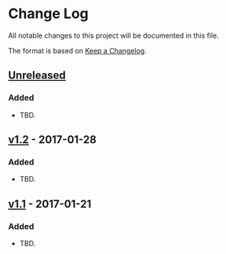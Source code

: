 # Change Log
All notable changes to this project will be documented in this file.

The format is based on [Keep a Changelog](http://keepachangelog.com/).

## [Unreleased]
### Added
- TBD.

## [v1.2] - 2017-01-28
### Added
- TBD.

## [v1.1] - 2017-01-21
### Added
- TBD.

[Unreleased]: https://github.com/infsci2560sp17/full-stack-web/compare/v1.2...HEAD
[v1.2]: https://github.com/infsci2560sp17/full-stack-web/compare/v1.1...v1.2
[v1.1]: https://github.com/infsci2560sp17/full-stack-web/compare/...v1.1
